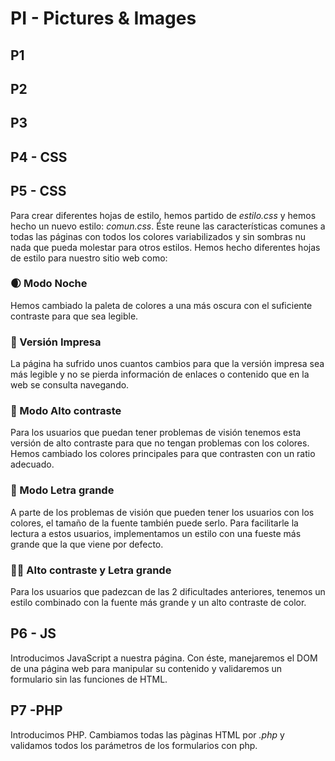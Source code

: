 # PI - Pictures & Images

## P1

## P2

## P3

## P4 - CSS

## P5 - CSS
Para crear diferentes hojas de estilo, hemos partido de _estilo.css_ y hemos hecho un nuevo estilo: _comun.css_. Éste reune las características comunes a todas las páginas con todos los colores variabilizados y sin sombras nu nada que pueda molestar para otros estilos.
Hemos hecho diferentes hojas de estilo para nuestro sitio web como:
### 🌒 Modo Noche
Hemos cambiado la paleta de colores a una más oscura con el suficiente contraste para que sea legible.
### 📰 Versión Impresa
La página ha sufrido unos cuantos cambios para que la versión impresa sea más legible y no se pierda información de enlaces o contenido que en la web se consulta navegando.
### 🔲 Modo Alto contraste
Para los usuarios que puedan tener problemas de visión tenemos esta versión de alto contraste para que no tengan problemas con los colores. Hemos cambiado los colores principales para que contrasten con un ratio adecuado.
### 🔎 Modo Letra grande
A parte de los problemas de visión que pueden tener los usuarios con los colores, el tamaño de la fuente también puede serlo. Para facilitarle la lectura a estos usuarios, implementamos un estilo con una fueste más grande que la que viene por defecto.
### 🔲🔎 Alto contraste y Letra grande
Para los usuarios que padezcan de las 2 dificultades anteriores, tenemos un estilo combinado con la fuente más grande y un alto contraste de color.

## P6 - JS
Introducimos JavaScript a nuestra página. Con éste, manejaremos el DOM de una página web para manipular su contenido y validaremos un formulario sin las funciones de HTML.

## P7 -PHP
Introducimos PHP. Cambiamos todas las pàginas HTML por _.php_ y validamos todos los parámetros de los formularios con php.